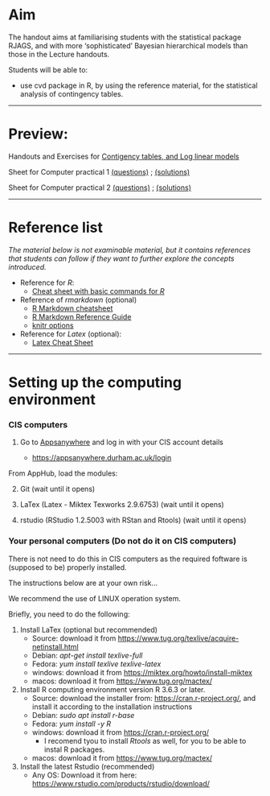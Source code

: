 <!-- -------------------------------------------------------------------------------- -->

<!-- Copyright 2020 Georgios Karagiannis -->

<!-- This file is part of Topics_in_Statistics_Michaelmas_2020 -->
<!-- (Topics in Statistics III/IV (MATH3361/4071) Michaelmas term 2020) -->
<!-- which is the material of the course (Topics in Statistics III/IV (MATH3361/4071) -->
<!-- taught by Georgios P. Katagiannis in the Department of Mathematical Sciences   -->
<!-- in the University of Durham  in Michaelmas term in 2020 -->

<!-- Topics_in_Statistics_Michaelmas_2020 is free software: you can redistribute it and/or modify -->
<!-- it under the terms of the GNU General Public License as published by -->
<!-- the Free Software Foundation version 3 of the License. -->

<!-- Topics_in_Statistics_Michaelmas_2020 is distributed in the hope that it will be useful, -->
<!-- but WITHOUT ANY WARRANTY; without even the implied warranty of -->
<!-- MERCHANTABILITY or FITNESS FOR A PARTICULAR PURPOSE.  See the -->
<!-- GNU General Public License for more details. -->

<!-- You should have received a copy of the GNU General Public License -->
<!-- along with Topics_in_Statistics_Michaelmas_2020 If not, see <http://www.gnu.org/licenses/>. -->

<!-- -------------------------------------------------------------------------------- -->



Aim
===

The handout aims at familiarising students with the statistical package
RJAGS, and with more ‘sophisticated’ Bayesian hierarchical models than
those in the Lecture handouts.

Students will be able to:

-   use cvd package in R, by using the reference material, for the
    statistical analysis of contingency tables.

------------------------------------------------------------------------

Preview:
========

Handouts and Exercises  for [Contigency tables, and Log linear models](https://github.com/georgios-stats/Topics_in_Statistics_Michaelmas_2020/tree/master/Contigency_Tables#handouts)  

<!--
[Likelihood methods](https://github.com/georgios-stats/Topics_in_Statistics_Michaelmas_2020/blob/master/Likelihood_methods#handouts)  

- Handouts and Exercises  
-->

Sheet for Computer practical 1 [(questions)](https://htmlpreview.github.io/?https://github.com/georgios-stats/Topics_in_Statistics_Michaelmas_2020/blob/master/Computer_practicals/saved_output/Computer_practical_1.nb.html)  ;  [(solutions)](https://htmlpreview.github.io/?https://github.com/georgios-stats/Topics_in_Statistics_Michaelmas_2020/blob/master/Computer_practicals/saved_output/Computer_practical_1_full.nb.html)  

Sheet for Computer practical 2 [(questions)](https://htmlpreview.github.io/?https://github.com/georgios-stats/Topics_in_Statistics_Michaelmas_2020/blob/master/Computer_practicals/saved_output/Computer_practical_2.nb.html)   ;   [(solutions)](https://htmlpreview.github.io/?https://github.com/georgios-stats/Topics_in_Statistics_Michaelmas_2020/blob/master/Computer_practicals/saved_output/Computer_practical_2_full.nb.html)   

------------------------------------------------------------------------

Reference list
==============

*The material below is not examinable material, but it contains
references that students can follow if they want to further explore the
concepts introduced.*

-   Reference for *R*:
    -   [Cheat sheet with basic commands for
        *R*](https://www.rstudio.com/wp-content/uploads/2016/10/r-cheat-sheet-3.pdf)
-   Reference of *rmarkdown* (optional)
    -   [R Markdown
        cheatsheet](https://www.rstudio.com/wp-content/uploads/2016/03/rmarkdown-cheatsheet-2.0.pdf)  
    -   [R Markdown Reference
        Guide](http://442r58kc8ke1y38f62ssb208-wpengine.netdna-ssl.com/wp-content/uploads/2015/03/rmarkdown-reference.pdf)  
    -   [knitr options](https://yihui.name/knitr/options)
-   Reference for *Latex* (optional):
    -   [Latex Cheat
        Sheet](https://wch.github.io/latexsheet/latexsheet-a4.pdf)

------------------------------------------------------------------------

Setting up the computing environment
====================================

### CIS computers

1. Go to [Appsanywhere](https://appsanywhere.durham.ac.uk/login) and log in with your CIS account details  

    + <https://appsanywhere.durham.ac.uk/login>  

From AppHub, load the modules:

2. Git  (wait until it opens)   

3. LaTex (Latex - Miktex Texworks 2.9.6753)   (wait until it opens)    

4. rstudio (RStudio 1.2.5003 with RStan and Rtools)    (wait until it opens)   

<!--
### CIS computers

From AppHub, load the modules:

1.  LaTex

2.  rstudio
-->

### Your personal computers (Do not do it on CIS computers)

There is not need to do this in CIS computers as the required foftware
is (supposed to be) properly installed.

The instructions below are at your own risk…

We recommend the use of LINUX operation system.

Briefly, you need to do the following:

1.  Install LaTex (optional but recommended)
    -   Source: download it from
        <https://www.tug.org/texlive/acquire-netinstall.html>
    -   Debian: *apt-get install texlive-full*  
    -   Fedora: *yum install texlive texlive-latex*  
    -   windows: download it from
        <https://miktex.org/howto/install-miktex>
    -   macos: download it from <https://www.tug.org/mactex/>
2.  Install R computing environment version R 3.6.3 or later.
    -   Source: download the installer from: <https://cran.r-project.org/>, and install it according to the installation instructions   
    -   Debian: *sudo apt install r-base*  
    -   Fedora: *yum install -y R*  
    -   windows: download it from <https://cran.r-project.org/>
        -   I recomend tyou to install *Rtools* as well, for you to be
            able to instal R packages.  
    -   macos: download it from <https://www.tug.org/mactex/>
3.  Install the latest Rstudio (recommended)
    -   Any OS: Download it from here:
        <https://www.rstudio.com/products/rstudio/download/>

 